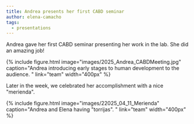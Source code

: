 ```yaml
---
title: Andrea presents her first CABD seminar
author: elena-camacho
tags:
  - presentations
---
```


Andrea gave her first CABD seminar presenting her work in the lab. She did an amazing job! 

{%
  include figure.html
  image="images/2025_Andrea_CABDMeeting.jpg"
  caption="Andrea introducing early stages to human development to the audience. "
  link="team"
  width="400px"
%}

Later in the week, we celebrated her accomplishment with a nice "merienda".

{%
  include figure.html
  image="images/22025_04_11_Merienda"
  caption="Andrea and Elena having "torrijas". "
  link="team"
  width="400px"
%}


